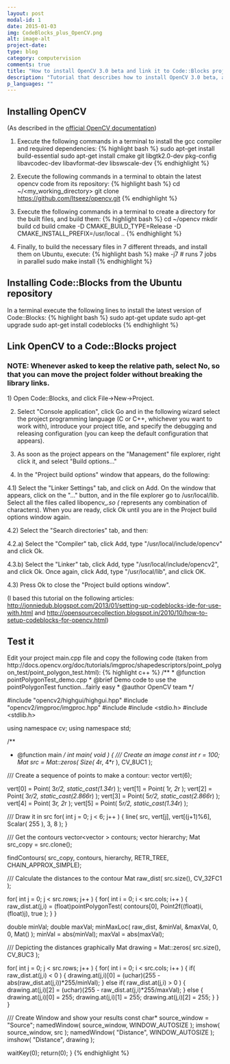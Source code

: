 ```yaml
---
layout: post
modal-id: 1
date: 2015-01-03
img: CodeBlocks_plus_OpenCV.png
alt: image-alt
project-date:
type: blog
category: computervision
comments: true
title: "How to install OpenCV 3.0 beta and link it to Code::Blocks projects under Ubuntu 14.04"
description: "Tutorial that describes how to install OpenCV 3.0 beta, and work with Code::Blocks in Ubuntu 14.04"
p_languages: ""
---
```


<h2>Installing OpenCV</h2> (As described in the <a href="http://docs.opencv.org/trunk/doc/tutorials/introduction/linux_install/linux_install.html#linux-installation">official OpenCV documentation</a>)

1) Execute the following commands in a terminal to install the gcc compiler and required dependencies:
{% highlight bash %}
sudo apt-get install build-essential
sudo apt-get install cmake git libgtk2.0-dev pkg-config libavcodec-dev libavformat-dev libswscale-dev
{% endhighlight %}


2) Execute the following commands in a terminal to obtain the latest opencv code from its repository:
{% highlight bash %}
cd ~/<my_working_directory>
git clone https://github.com/Itseez/opencv.git
{% endhighlight %}

3) Execute the following commands in a terminal to create a directory for the built files, and build them:
{% highlight bash %}
cd ~/opencv
mkdir build
cd build
cmake -D CMAKE_BUILD_TYPE=Release -D CMAKE_INSTALL_PREFIX=/usr/local ..
{% endhighlight %}

4) Finally, to build the necessary files in 7 different threads, and install them on Ubuntu, execute:
{% highlight bash %}
make -j7 # runs 7 jobs in parallel
sudo make install
{% endhighlight %}





<h2>Installing Code::Blocks from the Ubuntu repository</h2>
In a terminal execute the following lines to install the latest version of Code::Blocks:
{% highlight bash %}
sudo apt-get update
sudo apt-get upgrade
sudo apt-get install codeblocks
{% endhighlight %}





<h2>Link OpenCV to a Code::Blocks project</h2>
<h3>NOTE: Whenever asked to keep the relative path, select No, so that you can move the project folder without breaking the library links.</h3>
1) Open Code::Blocks, and click File->New->Project.

2) Select "Console application", click Go and in the following wizard select the project programming language (C or C++, whichever you want to work with), introduce your project title, and specify the debugging and releasing configuration (you can keep the default configuration that appears).

3) As soon as the project appears on the "Management" file explorer, right click it, and select "Build options..."

4) In the "Project build options" window that appears, do the following:

4.1) Select the "Linker Settings" tab, and click on Add. On the window that appears, click on the "..." button, and in the file explorer go to /usr/local/lib. Select all the files called libopencv_*.so (* represents any combination of characters). When you are ready, click Ok until you are in the Project build options window again.
	
4.2) Select the "Search directories" tab, and then:
	
4.2.a) Select the "Compiler" tab, click Add, type "/usr/local/include/opencv" and click Ok.
		
4.3.b) Select the "Linker" tab, click Add, type "/usr/local/include/opencv2", and click Ok. Once again, click Add, type "/usr/local/lib", and click OK.
		
4.3) Press Ok to close the "Project build options window".

(I based this tutorial on the following articles: http://jonniedub.blogspot.com/2013/01/setting-up-codeblocks-ide-for-use-with.html and http://opensourcecollection.blogspot.in/2010/10/how-to-setup-codeblocks-for-opencv.html)


<h2>Test it</h2>
Edit your project main.cpp file and copy the following code (taken from http://docs.opencv.org/doc/tutorials/imgproc/shapedescriptors/point_polygon_test/point_polygon_test.html):
{% highlight c++ %}
/**
 * @function pointPolygonTest_demo.cpp
 * @brief Demo code to use the pointPolygonTest function...fairly easy
 * @author OpenCV team
 */

#include "opencv2/highgui/highgui.hpp"
#include "opencv2/imgproc/imgproc.hpp"
#include <iostream>
#include <stdio.h>
#include <stdlib.h>

using namespace cv;
using namespace std;

/**
 * @function main
 */
int main( void )
{
  /// Create an image
  const int r = 100;
  Mat src = Mat::zeros( Size( 4*r, 4*r ), CV_8UC1 );

  /// Create a sequence of points to make a contour:
  vector<Point2f> vert(6);

  vert[0] = Point( 3*r/2, static_cast<int>(1.34*r) );
  vert[1] = Point( 1*r, 2*r );
  vert[2] = Point( 3*r/2, static_cast<int>(2.866*r) );
  vert[3] = Point( 5*r/2, static_cast<int>(2.866*r) );
  vert[4] = Point( 3*r, 2*r );
  vert[5] = Point( 5*r/2, static_cast<int>(1.34*r) );

  /// Draw it in src
  for( int j = 0; j < 6; j++ )
     { line( src, vert[j],  vert[(j+1)%6], Scalar( 255 ), 3, 8 ); }

  /// Get the contours
  vector<vector<Point> > contours; vector<Vec4i> hierarchy;
  Mat src_copy = src.clone();

  findContours( src_copy, contours, hierarchy, RETR_TREE, CHAIN_APPROX_SIMPLE);

  /// Calculate the distances to the contour
  Mat raw_dist( src.size(), CV_32FC1 );

  for( int j = 0; j < src.rows; j++ )
     { for( int i = 0; i < src.cols; i++ )
          { raw_dist.at<float>(j,i) = (float)pointPolygonTest( contours[0], Point2f((float)i,(float)j), true ); }
     }

  double minVal; double maxVal;
  minMaxLoc( raw_dist, &minVal, &maxVal, 0, 0, Mat() );
  minVal = abs(minVal); maxVal = abs(maxVal);

  /// Depicting the  distances graphically
  Mat drawing = Mat::zeros( src.size(), CV_8UC3 );

  for( int j = 0; j < src.rows; j++ )
     { for( int i = 0; i < src.cols; i++ )
          {
            if( raw_dist.at<float>(j,i) < 0 )
              { drawing.at<Vec3b>(j,i)[0] = (uchar)(255 - abs(raw_dist.at<float>(j,i))*255/minVal); }
            else if( raw_dist.at<float>(j,i) > 0 )
              { drawing.at<Vec3b>(j,i)[2] = (uchar)(255 - raw_dist.at<float>(j,i)*255/maxVal); }
            else
              { drawing.at<Vec3b>(j,i)[0] = 255; drawing.at<Vec3b>(j,i)[1] = 255; drawing.at<Vec3b>(j,i)[2] = 255; }
          }
     }

  /// Create Window and show your results
  const char* source_window = "Source";
  namedWindow( source_window, WINDOW_AUTOSIZE );
  imshow( source_window, src );
  namedWindow( "Distance", WINDOW_AUTOSIZE );
  imshow( "Distance", drawing );

  waitKey(0);
  return(0);
}
{% endhighlight %}
